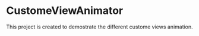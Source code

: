 CustomeViewAnimator
===================

This project is created to demostrate the different custome views animation.
